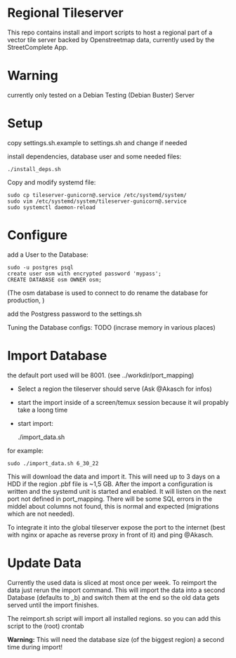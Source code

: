 # Regional Tileserver


This repo contains install and import scripts to host a regional part of a vector tile server backed by Openstreetmap
data, currently used by the StreetComplete App.


# Warning


currently only tested on a Debian Testing (Debian Buster) Server

# Setup


copy settings.sh.example to settings.sh and change if needed

install dependencies, database user and some needed files:

    ./install_deps.sh

Copy and modify systemd file:

    sudo cp tileserver-gunicorn@.service /etc/systemd/system/
    sudo vim /etc/systemd/system/tileserver-gunicorn@.service
    sudo systemctl daemon-reload

# Configure



add a User to the Database:

    sudo -u postgres psql
    create user osm with encrypted password 'mypass';
    CREATE DATABASE osm OWNER osm;

(The osm database is used to connect to do rename the database for production, )



add the Postgress password to the settings.sh


Tuning the Database configs: TODO (incrase memory in various places)

# Import Database



the default port used will be 8001. (see ../workdir/port_mapping)

* Select a region the tileserver should serve (Ask @Akasch for infos)
* start the import inside of a screen/temux session because it wil propably take a loong time 
* start import:

    ./import_data.sh <tile>

for example:

    sudo ./import_data.sh 6_30_22


This will download the data and import it. This will need up to 3 days on a HDD if the region .pbf file is ~1,5 GB.
After the import a configuration is written and the systemd unit is started and enabled. It will listen on the next
port not defined in port_mapping. There will be some SQL errors in the middel about columns not found, this is normal
and expected (migrations which are not needed).

To integrate it into the global tileserver expose the port to the internet (best with nginx or apache as reverse proxy
in front of it) and ping @Akasch.


# Update Data


Currently the used data is sliced at most once per week. To reimport the data just rerun the import command. This will
import the data into a second Database (defaults to <tile>_b) and switch them at the end so the old data gets served until
the import finishes. 

The reimport.sh script will import all installed regions. so you can add this script to the (root) crontab

**Warning:** This will need the database size (of the biggest region) a second time during import!

